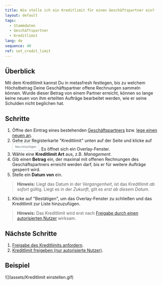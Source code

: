 ```yaml
---
title: Wie stelle ich ein Kreditlimit für einen Geschäftspartner ein?
layout: default
tags:
  - Stammdaten
  - Geschäftspartner
  - Kreditlimit
lang: de
sequence: 40
ref: set_credit_limit
---
```


## Überblick
Mit dem Kreditlimit kannst Du in metasfresh festlegen, bis zu welchem Höchstbetrag Deine Geschäftspartner offene Rechnungen sammeln können. Wurde dieser Betrag von einem Partner erreicht, können so lange keine neuen von ihm erteilten Aufträge bearbeitet werden, wie er seine Schulden nicht beglichen hat.

## Schritte
1. Öffne den Eintrag eines bestehenden [Geschäftspartners](Menu) bzw. [lege einen neuen an](Neuer_Geschaeftspartner).
1. Gehe zur Registerkarte "Kreditlimit" unten auf der Seite und klicke auf !["Neu hinzufügen"](assets/Neu_hinzufuegen_Button.png). Es öffnet sich ein Overlay-Fenster.
1. Wähle eine **Kreditlimit Art** aus, z.B. *Management*.
1. Gib einen **Betrag** ein, der maximal mit offenen Rechnungen des Geschäftspartners erreicht werden darf, bis er für weitere Aufträge gesperrt wird.
1. Stelle ein **Datum von** ein.
 >**Hinweis:** Liegt das Datum in der *Vergangenheit*, ist das Kreditlimit *ab sofort* gültig. Liegt es in der *Zukunft*, gilt es *erst ab diesem Datum*.

1. Klicke auf "Bestätigen", um das Overlay-Fenster zu schließen und das Kreditlimit zur Liste hinzuzufügen.
 >**Hinweis:** Das Kreditlimit wird erst nach [Freigabe durch einen autorisierten Nutzer](Kreditlimit_Freigabe) wirksam.

## Nächste Schritte
1. [Freigabe des Kreditlimits anfordern](Kreditlimit_Freigabe_anfordern).
1. [Kreditlimit freigeben (nur autorisierte Nutzer)](Kreditlimit_Freigabe).

## Beispiel
![](assets/Kreditlimit einstellen.gif)
